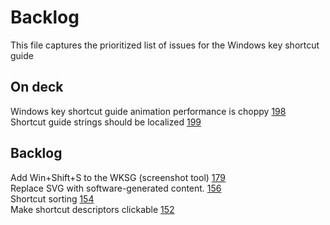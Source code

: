 # Backlog

This file captures the prioritized list of issues for the Windows key shortcut guide

## On deck
Windows key shortcut guide animation performance is choppy [198](https://github.com/microsoft/PowerToys/issues/198)  
Shortcut guide strings should be localized [199](https://github.com/microsoft/PowerToys/issues/199)  

## Backlog
Add Win+Shift+S to the WKSG (screenshot tool) [179](https://github.com/microsoft/PowerToys/issues/179)  
Replace SVG with software-generated content. [156](https://github.com/microsoft/PowerToys/issues/156)  
Shortcut sorting [154](https://github.com/microsoft/PowerToys/issues/154)  
Make shortcut descriptors clickable [152](https://github.com/microsoft/PowerToys/issues/152)  
